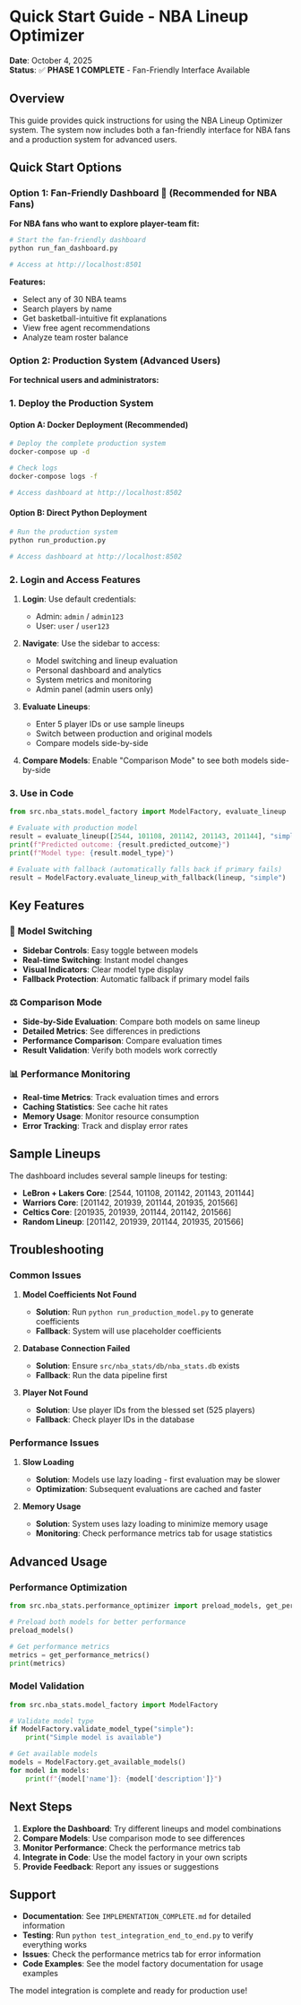 # Quick Start Guide - NBA Lineup Optimizer

**Date**: October 4, 2025  
**Status**: ✅ **PHASE 1 COMPLETE** - Fan-Friendly Interface Available

## Overview

This guide provides quick instructions for using the NBA Lineup Optimizer system. The system now includes both a fan-friendly interface for NBA fans and a production system for advanced users.

## Quick Start Options

### Option 1: Fan-Friendly Dashboard 🏀 (Recommended for NBA Fans)

**For NBA fans who want to explore player-team fit:**

```bash
# Start the fan-friendly dashboard
python run_fan_dashboard.py

# Access at http://localhost:8501
```

**Features:**
- Select any of 30 NBA teams
- Search players by name
- Get basketball-intuitive fit explanations
- View free agent recommendations
- Analyze team roster balance

### Option 2: Production System (Advanced Users)

**For technical users and administrators:**

### 1. Deploy the Production System

#### Option A: Docker Deployment (Recommended)

```bash
# Deploy the complete production system
docker-compose up -d

# Check logs
docker-compose logs -f

# Access dashboard at http://localhost:8502
```

#### Option B: Direct Python Deployment

```bash
# Run the production system
python run_production.py

# Access dashboard at http://localhost:8502
```

### 2. Login and Access Features

1. **Login**: Use default credentials:
   - Admin: `admin` / `admin123`
   - User: `user` / `user123`

2. **Navigate**: Use the sidebar to access:
   - Model switching and lineup evaluation
   - Personal dashboard and analytics
   - System metrics and monitoring
   - Admin panel (admin users only)

3. **Evaluate Lineups**: 
   - Enter 5 player IDs or use sample lineups
   - Switch between production and original models
   - Compare models side-by-side

4. **Compare Models**: Enable "Comparison Mode" to see both models side-by-side

### 3. Use in Code

```python
from src.nba_stats.model_factory import ModelFactory, evaluate_lineup

# Evaluate with production model
result = evaluate_lineup([2544, 101108, 201142, 201143, 201144], "simple")
print(f"Predicted outcome: {result.predicted_outcome}")
print(f"Model type: {result.model_type}")

# Evaluate with fallback (automatically falls back if primary fails)
result = ModelFactory.evaluate_lineup_with_fallback(lineup, "simple")
```

## Key Features

### 🎯 **Model Switching**
- **Sidebar Controls**: Easy toggle between models
- **Real-time Switching**: Instant model changes
- **Visual Indicators**: Clear model type display
- **Fallback Protection**: Automatic fallback if primary model fails

### ⚖️ **Comparison Mode**
- **Side-by-Side Evaluation**: Compare both models on same lineup
- **Detailed Metrics**: See differences in predictions
- **Performance Comparison**: Compare evaluation times
- **Result Validation**: Verify both models work correctly

### 📊 **Performance Monitoring**
- **Real-time Metrics**: Track evaluation times and errors
- **Caching Statistics**: See cache hit rates
- **Memory Usage**: Monitor resource consumption
- **Error Tracking**: Track and display error rates

## Sample Lineups

The dashboard includes several sample lineups for testing:

- **LeBron + Lakers Core**: [2544, 101108, 201142, 201143, 201144]
- **Warriors Core**: [201142, 201939, 201144, 201935, 201566]
- **Celtics Core**: [201935, 201939, 201144, 201142, 201566]
- **Random Lineup**: [201142, 201939, 201144, 201935, 201566]

## Troubleshooting

### Common Issues

1. **Model Coefficients Not Found**
   - **Solution**: Run `python run_production_model.py` to generate coefficients
   - **Fallback**: System will use placeholder coefficients

2. **Database Connection Failed**
   - **Solution**: Ensure `src/nba_stats/db/nba_stats.db` exists
   - **Fallback**: Run the data pipeline first

3. **Player Not Found**
   - **Solution**: Use player IDs from the blessed set (525 players)
   - **Fallback**: Check player IDs in the database

### Performance Issues

1. **Slow Loading**
   - **Solution**: Models use lazy loading - first evaluation may be slower
   - **Optimization**: Subsequent evaluations are cached and faster

2. **Memory Usage**
   - **Solution**: System uses lazy loading to minimize memory usage
   - **Monitoring**: Check performance metrics tab for usage statistics

## Advanced Usage

### Performance Optimization

```python
from src.nba_stats.performance_optimizer import preload_models, get_performance_metrics

# Preload both models for better performance
preload_models()

# Get performance metrics
metrics = get_performance_metrics()
print(metrics)
```

### Model Validation

```python
from src.nba_stats.model_factory import ModelFactory

# Validate model type
if ModelFactory.validate_model_type("simple"):
    print("Simple model is available")

# Get available models
models = ModelFactory.get_available_models()
for model in models:
    print(f"{model['name']}: {model['description']}")
```

## Next Steps

1. **Explore the Dashboard**: Try different lineups and model combinations
2. **Compare Models**: Use comparison mode to see differences
3. **Monitor Performance**: Check the performance metrics tab
4. **Integrate in Code**: Use the model factory in your own scripts
5. **Provide Feedback**: Report any issues or suggestions

## Support

- **Documentation**: See `IMPLEMENTATION_COMPLETE.md` for detailed information
- **Testing**: Run `python test_integration_end_to_end.py` to verify everything works
- **Issues**: Check the performance metrics tab for error information
- **Code Examples**: See the model factory documentation for usage examples

The model integration is complete and ready for production use!
